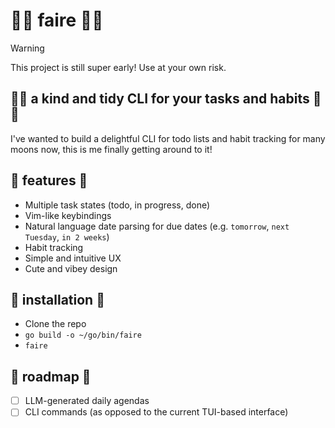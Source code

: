 # 🫧🌿 faire 🌸✨

> [!WARNING]
> This project is still super early! Use at your own risk.

## 🧼🦙 a kind and tidy CLI for your tasks and habits 🧹🦋

I've wanted to build a delightful CLI for todo lists and habit tracking for many moons now, this is me finally getting around to it!

## 🌱 features 🌻

- Multiple task states (todo, in progress, done)
- Vim-like keybindings
- Natural language date parsing for due dates (e.g. `tomorrow`, `next Tuesday`, `in 2 weeks`)
- Habit tracking
- Simple and intuitive UX
- Cute and vibey design

## 🌈 installation 🌺

- Clone the repo
- `go build -o ~/go/bin/faire`
- `faire`

## 🦒 roadmap 🌼

- [ ] LLM-generated daily agendas
- [ ] CLI commands (as opposed to the current TUI-based interface)
